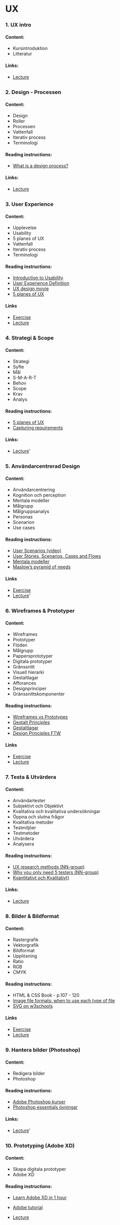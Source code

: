 # UX

### 1. UX intro 

#### Content:
* Kursintroduktion
* Litteratur

#### Links:
* [Lecture](new/content/ux/lectures/lecture-ux-1-introduction.md)

## 

### 2. Design - Processen 

#### Content:
* Design
* Roller
* Processen
* Vattenfall
* Iterativ process
* Terminologi

#### Reading instructions:
* <a href="https://medium.com/sketch-app-sources/what-is-a-design-process-f99993537545" target="_blank">What is a design process?</a>

#### Links:
* [Lecture](new/content/ux/lectures/lecture-ux-2-design.md)

## 

### 3. User Experience 

#### Content:
* Upplevelse
* Usability
* 5 planes of UX
* Vattenfall
* Iterativ process
* Terminologi

#### Reading instructions:
* <a href="https://www.nngroup.com/articles/usability-101-introduction-to-usability/" target="_blank">Introduction to Usability</a>
* <a href="https://www.nngroup.com/articles/definition-user-experience/" target="_blank">User Experience Definition</a>
* <a href="https://www.interaction-design.org/literature/topics/ux-design" target="_blank">UX design movie</a>
* <a href="https://medium.com/omarelgabrys-blog/ux-a-quick-glance-about-the-5-elements-of-user-experience-part-2-a0da8798cd52" target="_blank">5 planes of UX</a>

#### Links
* [Exercise](new/content/ux/exercises/exercise-ux-3-user-experience.md)
* [Lecture](new/content/ux/lectures/lecture-ux-3-user-experience.md)

## 

### 4. Strategi & Scope 

#### Content:
* Strategi
* Syfte
* Mål
* S-M-A-R-T
* Behov
* Scope
* Krav
* Analys

#### Reading instructions:
* <a href="https://medium.com/omarelgabrys-blog/ux-a-quick-glance-about-the-5-elements-of-user-experience-part-2-a0da8798cd52" target="_blank">5 planes of UX</a>
* <a href="https://www.justinmind.com/blog/capturing-ux-requirements-in-6-simple-steps/" target="_blank">Capturing requirements</a>

#### Links:
* [Lecture](new/content/ux/lectures/lecture-ux-4-strategy-scope.md)'

## 

### 5. Användarcentrerad Design 

#### Content:
* Användarcentrering
* Kognition och perception
* Mentala modeller
* Målgrupp
* Målgruppsanalys
* Personas
* Scenarion
* Use cases

#### Reading instructions:
* <a href="https://www.youtube.com/watch?v=6X4m8FFUMHQ" target="_blank">User Scenarios (video)</a>
* <a href="https://www.chrbutler.com/how-to-tell-the-users-story/" target="_blank">User Stories, Scenarios, Cases and Flows</a>
* <a href="https://www.nngroup.com/articles/mental-models/" target="_blank">Mentala modeller</a>
* <a href="https://www.simplypsychology.org/maslow.md)" target="_blank">Maslow’s pyramid of needs</a>

#### Links
* [Exercise](new/content/ux/exercises/exercise-ux-5-users.md)
* [Lecture](new/content/ux/lectures/lecture-ux-5-user-centered.md)'

## 

### 6. Wireframes & Prototyper 

#### Content:
* Wireframes
* Prototyper
* Flöden
* Målgrupp
* Pappersprototyper
* Digitala prototyper
* Gränssnitt
* Visuell hierarki
* Gestaltlagar
* Afforances
* Designprinciper
* Gränssnittskomponenter

#### Reading instructions:
* <a href="https://www.justinmind.com/blog/whats-the-difference-between-wireframes-and-prototypes/" target="_blank">Wireframes vs Prototypes</a>
* <a href="https://www.interaction-design.org/literature/topics/gestalt-principles" target="_blank">Gestalt Principles</a>
* <a href="http://thenest.nu/grundlaggande-webbdesign-principer" target="_blank">Gestaltlagar</a>
* <a href="https://www.designprinciplesftw.com" target="_blank">Design Principles FTW</a>

#### Links
* [Exercise](new/content/ux/exercises/exercise-ux-6-wireProto.md)
* [Lecture](new/content/ux/lectures/lecture-ux-6-wireframes-prototypes.md)

## 

### 7. Testa & Utvärdera 

#### Content:
* Användartester
* Subjektivt och Objektivt
* Kvalitativa och kvalitativa undersökningar
* Öppna och slutna frågor
* Kvalitativa metoder
* Testmiljöer
* Testmetoder
* Utvärdera
* Analysera

#### Reading instructions:
* <a href="https://www.nngroup.com/articles/which-ux-research-methods/" target="_blank">UX research methods (NN-group)</a>
* <a href="https://www.nngroup.com/articles/why-you-only-need-to-test-with-5-users/" target="_blank">Why you only need 5 testers (NN-group)</a>
* <a href="https://sv.surveymonkey.com/mp/quantitative-vs-qualitative-research/" target="_blank">Kvantitativt och Kvalitativt)</a>

#### Links:
* [Lecture](new/content/ux/lectures/lecture-ux-7-test-evaluation.md)

## 

### 8. Bilder & Bildformat 

#### Content:
* Rastergrafik
* Vektorgrafik
* Bildformat
* Upplösning
* Ratio
* RGB
* CMYK

#### Reading instructions:
* HTML & CSS Book - p.107 - 120
* <a href="https://99designs.com/blog/tips/image-file-types/">Image file formats: when to use each type of file</a>
* <a href="https://www.w3schools.com/graphics/svg_intro.asp">SVG on w3schools</a>

#### Links
* [Exercise](new/content/ux/exercises/exercise-ux-8-images.md)
* [Lecture](new/content/ux/lectures/lecture-ux-8-images.md)

## 

### 9. Hantera bilder (Photoshop) 

#### Content:
* Redigera bilder
* Photoshop

#### Reading instructions:
* <a href="https://helpx.adobe.com/se/photoshop/tutorials.md)" target="_blank">Adobe Photoshop kurser</a>
* <a href="https://www.photoshopessentials.com/basics/" target="_blank">Photoshop essentials övningar</a>

#### Links:
* [Lecture](new/content/ux/lectures/lecture-ux-9-image-editing.md)'

## 

### 10. Prototyping (Adobe XD) 

#### Content:
* Skapa digitala prototyper
* Adobe XD

#### Reading instructions:
* <a href="https://medium.com/drill/learning-the-basics-of-adobe-xd-in-one-hour-3537f3ac02a3" target="_blank">Learn Adobe XD in 1 hour</a>

* [Adobe tutorial](https://helpx.adobe.com/se/xd/tutorials.md)
* [Lecture](new/content/ux/lectures/lecture-ux-10-prototyping.md)